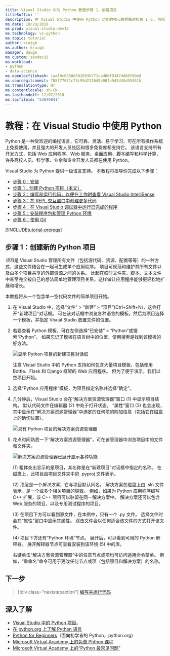 ```yaml
---
title: Visual Studio 中的 Python 教程步骤 1，创建项目
titleSuffix: ''
description: 在 Visual Studio 中使用 Python 功能的核心教程概述和第 1 步，包括系统必备组件和创建新的 Python 项目。
ms.date: 10/29/2018
ms.prod: visual-studio-dev15
ms.technology: vs-python
ms.topic: tutorial
author: kraigb
ms.author: kraigb
manager: douge
ms.custom: seodec18
ms.workload:
- python
- data-science
ms.openlocfilehash: 1aaf0c0258d502693b771cad66f9347dd60f80e8
ms.sourcegitcommit: 708f77071c73c95d212645b00fa943d45d35361b
ms.translationtype: HT
ms.contentlocale: zh-CN
ms.lasthandoff: 12/07/2018
ms.locfileid: "53049841"
---
```

# <a name="tutorial-work-with-python-in-visual-studio"></a>教程：在 Visual Studio 中使用 Python

Python 是一种受欢迎的编程语言，它可靠、灵活、易于学习、可在所有操作系统上免费使用，并且强大的开发人员社区和很多免费库都支持它。 该语言支持所有开发方式，包括 Web 应用程序、Web 服务、桌面应用、脚本编写和科学计算，许多高校人员、科学家、业余和专业开发人员都在使用 Python。

Visual Studio 为 Python 提供一级语言支持。 本教程将指导你完成以下步骤：

- [步骤 0：安装](tutorial-working-with-python-in-visual-studio-step-00-installation.md)
- [步骤 1：创建 Python 项目（本文）](#step-1-create-a-new-python-project)
- [步骤 2：编写和运行代码，以便在工作时查看 Visual Studio IntelliSense](tutorial-working-with-python-in-visual-studio-step-02-writing-code.md)
- [步骤 3：在 REPL 交互窗口中创建更多代码](tutorial-working-with-python-in-visual-studio-step-03-interactive-repl.md)
- [步骤 4：在 Visual Studio 调试器中运行已完成的程序](tutorial-working-with-python-in-visual-studio-step-04-debugging.md)
- [步骤 5：安装程序包和管理 Python 环境](tutorial-working-with-python-in-visual-studio-step-05-installing-packages.md)
- [步骤 6：使用 Git](tutorial-working-with-python-in-visual-studio-step-06-working-with-git.md)

[!INCLUDE[tutorial-prereqs](includes/tutorial-prereqs.md)]

## <a name="step-1-create-a-new-python-project"></a>步骤 1：创建新的 Python 项目

*项目*是 Visual Studio 管理所有文件（包括源代码、资源、配置等等）的一种方式，这些文件结合在一起可生成单个应用程序。 项目可规范和维护其所有文件以及由多个项目共享的外部资源之间的关系。 比起在临时文件夹、脚本、文本文件中甚至完全按自己的想法简单地管理项目关系，这样做让应用程序能够更轻松地扩展和增长。

本教程将从一个包含单一空代码文件的简单项目开始。

1. 在 Visual Studio 中，选择“文件” > “新建” > “项目”(Ctrl+Shift+N)，这会打开“新建项目”对话框。 可在该对话框中浏览各种语言的模板，然后为项目选择一个模板，并指定 Visual Studio 放置文件的位置。

1. 若要查看 Python 模板，可在左侧选择“已安装” > “Python”或搜索“Python”。 如果忘记了模板在语言树中的位置，使用搜索是找到该模板的好方法。

    ![显示 Python 项目的新建项目对话框](media/vs-getting-started-python-01-new-project.png)

    注意 Visual Studio 中的 Python 支持如何包含大量项目模板，包括使用 Bottle、Flask 和 Django 框架的 Web 应用程序。 但为了便于演示，我们以空项目开始。

1. 选择“Python 应用程序”模板，为项目指定名称并选择“确定”。

1. 几分钟后，Visual Studio 会在“解决方案资源管理器”窗口 (1) 中显示项目结构。 默认代码文件在编辑器 (2) 中处于打开状态。 “属性”窗口 (3) 也会出现，其中显示在“解决方案资源管理器”中选定的任何项的附加信息（包括它在磁盘上的确切位置）。

    ![具有 Python 项目的解决方案资源管理器](media/vs-getting-started-python-02-windows.png)

1. 花点时间熟悉一下“解决方案资源管理器”，可在该管理器中浏览项目中的文件和文件夹。

    ![解决方案资源管理器已展开显示各种功能](media/vs-getting-started-python-03-solution-explorer.png)

    (1) 粗体突出显示的是项目，其名称是在“新建项目”对话框中指定的名称。 在磁盘上，此项目由项目文件夹中的 .pyproj 文件表示。

    (2) 顶层是一个*解决方案*，它与项目默认同名。 解决方案在磁盘上由 .sln 文件表示，是一个或多个相关项目的容器。 例如，如果为 Python 应用程序编写 C++ 扩展，该 C++ 项目可以驻留在同一解决方案中。 解决方案还可以包含 Web 服务的项目，以及专用测试程序的项目。 

    (3) 在项目下方可以看到源文件，在本例中，只有一个 .py 文件。 选择文件时会在“属性”窗口中显示其属性。 双击文件会以任何适合该文件的方式打开该文件。

    (4) 项目下方还有“Python 环境”节点。 展开后，可以看到可用的 Python 解释器。 展开解释器节点可查看安装到该环境 (5) 中的库。

    右键单击“解决方案资源管理器”中的任意节点或项均可访问适用命令菜单。 例如，“重命名”命令可用于更改任何节点或项（包括项目和解决方案）的名称。

## <a name="next-step"></a>下一步

> [!div class="nextstepaction"]
> [编写并运行代码](tutorial-working-with-python-in-visual-studio-step-02-writing-code.md)

## <a name="go-deeper"></a>深入了解

- [Visual Studio 中的 Python 项目](managing-python-projects-in-visual-studio.md)。
- [在 python.org 上了解 Python 语言](https://www.python.org)
- [Python for Beginners](https://www.python.org/about/gettingstarted/)（面向初学者的 Python，python.org）
- [Microsoft Virtual Academy 上的免费 Phthon 课程](https://mva.microsoft.com/search/SearchResults.aspx#!q=python)
- [Microsoft Virtual Academy 上的“Python 最常见问题”](https://aka.ms/mva-top-python-questions)
